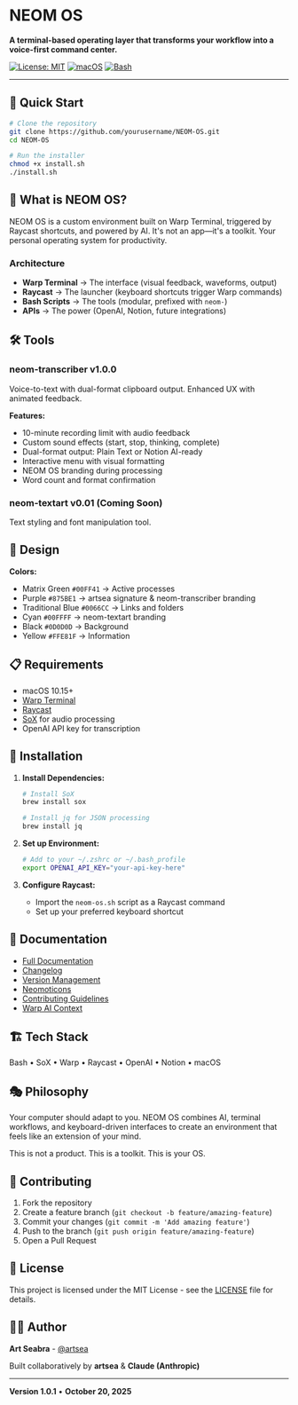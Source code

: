 # NEOM OS

**A terminal-based operating layer that transforms your workflow into a voice-first command center.**

[![License: MIT](https://img.shields.io/badge/License-MIT-yellow.svg)](https://opensource.org/licenses/MIT)
[![macOS](https://img.shields.io/badge/macOS-10.15+-blue.svg)](https://www.apple.com/macos/)
[![Bash](https://img.shields.io/badge/Shell-Bash-green.svg)](https://www.gnu.org/software/bash/)

---

## 🚀 Quick Start

```bash
# Clone the repository
git clone https://github.com/yourusername/NEOM-OS.git
cd NEOM-OS

# Run the installer
chmod +x install.sh
./install.sh
```

## 🎯 What is NEOM OS?

NEOM OS is a custom environment built on Warp Terminal, triggered by Raycast shortcuts, and powered by AI. It's not an app—it's a toolkit. Your personal operating system for productivity.

### Architecture

- **Warp Terminal** → The interface (visual feedback, waveforms, output)
- **Raycast** → The launcher (keyboard shortcuts trigger Warp commands)
- **Bash Scripts** → The tools (modular, prefixed with `neom-`)
- **APIs** → The power (OpenAI, Notion, future integrations)

## 🛠️ Tools

### neom-transcriber v1.0.0
Voice-to-text with dual-format clipboard output. Enhanced UX with animated feedback.

**Features:**
- 10-minute recording limit with audio feedback
- Custom sound effects (start, stop, thinking, complete)
- Dual-format output: Plain Text or Notion AI-ready
- Interactive menu with visual formatting
- NEOM OS branding during processing
- Word count and format confirmation

### neom-textart v0.01 (Coming Soon)
Text styling and font manipulation tool.

## 🎨 Design

**Colors:**
- Matrix Green `#00FF41` → Active processes
- Purple `#875BE1` → artsea signature & neom-transcriber branding
- Traditional Blue `#0066CC` → Links and folders
- Cyan `#00FFFF` → neom-textart branding
- Black `#0D0D0D` → Background
- Yellow `#FFE81F` → Information

## 📋 Requirements

- macOS 10.15+
- [Warp Terminal](https://www.warp.dev/)
- [Raycast](https://raycast.com/)
- [SoX](http://sox.sourceforge.net/) for audio processing
- OpenAI API key for transcription

## 🔧 Installation

1. **Install Dependencies:**
   ```bash
   # Install SoX
   brew install sox
   
   # Install jq for JSON processing
   brew install jq
   ```

2. **Set up Environment:**
   ```bash
   # Add to your ~/.zshrc or ~/.bash_profile
   export OPENAI_API_KEY="your-api-key-here"
   ```

3. **Configure Raycast:**
   - Import the `neom-os.sh` script as a Raycast command
   - Set up your preferred keyboard shortcut

## 📖 Documentation

- [Full Documentation](docs/NEOM-OS-Documentation.md)
- [Changelog](docs/CHANGELOG.md)
- [Version Management](docs/NEOM-OS-Version-Management.md)
- [Neomoticons](docs/NEOMOTICONS.md)
- [Contributing Guidelines](docs/CONTRIBUTING.md)
- [Warp AI Context](docs/WARP.md)

## 🏗️ Tech Stack

Bash • SoX • Warp • Raycast • OpenAI • Notion • macOS

## 🎭 Philosophy

Your computer should adapt to you. NEOM OS combines AI, terminal workflows, and keyboard-driven interfaces to create an environment that feels like an extension of your mind.

This is not a product. This is a toolkit. This is your OS.

## 🤝 Contributing

1. Fork the repository
2. Create a feature branch (`git checkout -b feature/amazing-feature`)
3. Commit your changes (`git commit -m 'Add amazing feature'`)
4. Push to the branch (`git push origin feature/amazing-feature`)
5. Open a Pull Request

## 📄 License

This project is licensed under the MIT License - see the [LICENSE](LICENSE) file for details.

## 👨‍💻 Author

**Art Seabra** - [@artsea](https://sn.ifth.is/art)

Built collaboratively by **artsea** & **Claude (Anthropic)**

---

**Version 1.0.1** • **October 20, 2025**
